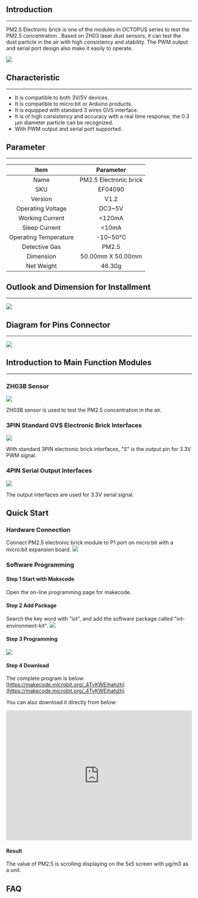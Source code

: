 ## Introduction
---
PM2.5 Electronic brick is one of the modules in OCTOPUS series to test the PM2.5 concentration . Based on ZH03 laser dust sensors, it can test the dust particle in the air with high consistency and stability. The PWM output and serial port design also make it easily to operate.

![](https://i.imgur.com/a1gLsct.jpg)

## Characteristic
---
-  It is compatible to both 3V/5V devices.
- It is compatible to micro:bit or Arduino products.
- It is equipped with standard 3 wires GVS interface.
- It is of high consistency and accuracy with a real time response, the 0.3 μm diameter particle can be recognized.
- With PWM output and serial port supported.

## Parameter
---
|         Item          |       Parameter        |
| :-------------------: | :--------------------: |
|         Name          | PM2.5 Electronic brick |
|          SKU          |        EF04090         |
|        Version        |          V1.2          |
|   Operating Voltage   |         DC3~5V         |
|    Working Current    |         <120mA         |
|     Sleep Current     |         <10mA          |
| Operating Temperature |        -10~50℃         |
|     Detective Gas     |         PM2.5          |
|       Dimension       |   50.00mm X 50.00mm    |
|      Net Weight       |         46.30g         |

## Outlook and Dimension for Installment
---
![](https://i.imgur.com/dbSMKyl.png)

## Diagram for Pins Connector
---
![](https://i.imgur.com/MPjcy9E.png)

## Introduction to Main Function Modules
---
### ZH03B Sensor

![](https://i.imgur.com/B6tTW6k.png)

ZH03B sensor is used to test the PM2.5 concentration in the air.

### 3PIN Standard GVS Electronic Brick Interfaces

![](https://i.imgur.com/XN3NRcN.png)

With standard 3PIN electronic brick interfaces, "S" is the output pin for 3.3V PWM signal.

### 4PIN Serial Output Interfaces

![](https://i.imgur.com/VjMSbCQ.png)

The output interfaces are used for 3.3V serial signal.

## Quick Start

### Hardware Connection
 Connect PM2.5 electronic brick module to P1 port on micro:bit with a micro:bit expansion board.
![](https://i.imgur.com/icDTCQO.png)

### Software Programming
####  Step 1  Start with Makscode

 Open the on-line  programming page for makecode.

####  Step 2  Add Package
 Search the key word with "iot", and add the software package called "iot-environment-kit".
![](https://i.imgur.com/JVVC7Iw.png)

#### Step 3  Programming

![](https://i.imgur.com/Y893J8M.png)

####  Step 4  Download
The complete program is below: [https://makecode.microbit.org/_4TvKWEihahzh](https://makecode.microbit.org/_4TvKWEihahzh)

  You can also download it directly from below:
<div style="position:relative;height:0;padding-bottom:70%;overflow:hidden;"><iframe style="position:absolute;top:0;left:0;width:100%;height:100%;" src="https://makecode.microbit.org/#pub:_4TvKWEihahzh" frameborder="0" sandbox="allow-popups allow-forms allow-scripts allow-same-origin"></iframe></div>

#### Result
 The value of PM2.5 is scrolling displaying on the 5x5 screen with μg/m3 as a unit.

## FAQ
